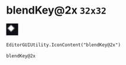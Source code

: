 # blendKey@2x `32x32`
<img src="/img/blendKey.png" width=32 height=32>

``` CSharp
EditorGUIUtility.IconContent("blendKey@2x")
```
```
blendKey@2x
```

